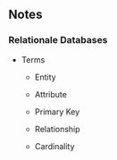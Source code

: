 ## Notes

### Relationale Databases

- Terms

  - Entity

  - Attribute

  - Primary Key

  - Relationship

  - Cardinality 